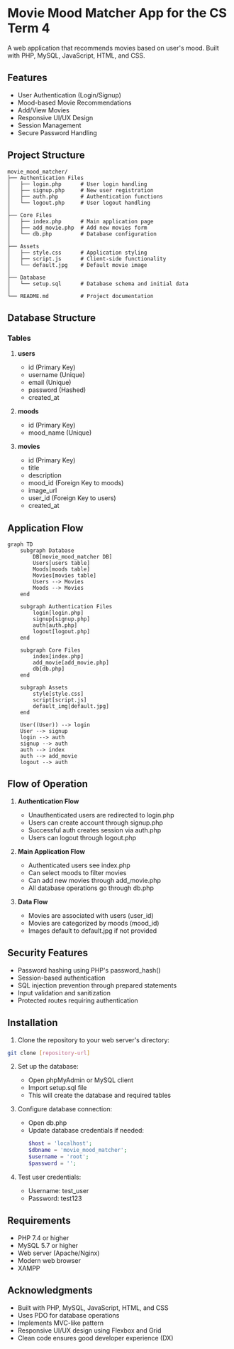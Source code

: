 # Movie Mood Matcher App for the CS Term 4

A web application that recommends movies based on user's mood. Built with PHP, MySQL, JavaScript, HTML, and CSS.

## Features

- User Authentication (Login/Signup)
- Mood-based Movie Recommendations
- Add/View Movies
- Responsive UI/UX Design
- Session Management
- Secure Password Handling

## Project Structure

```
movie_mood_matcher/
├── Authentication Files
│   ├── login.php      # User login handling
│   ├── signup.php     # New user registration
│   ├── auth.php       # Authentication functions
│   └── logout.php     # User logout handling
│
├── Core Files
│   ├── index.php      # Main application page
│   ├── add_movie.php  # Add new movies form
│   └── db.php         # Database configuration
│
├── Assets
│   ├── style.css      # Application styling
│   ├── script.js      # Client-side functionality
│   └── default.jpg    # Default movie image
│
├── Database
│   └── setup.sql      # Database schema and initial data
│
└── README.md          # Project documentation
```

## Database Structure

### Tables

1. **users**
   - id (Primary Key)
   - username (Unique)
   - email (Unique)
   - password (Hashed)
   - created_at

2. **moods**
   - id (Primary Key)
   - mood_name (Unique)

3. **movies**
   - id (Primary Key)
   - title
   - description
   - mood_id (Foreign Key to moods)
   - image_url
   - user_id (Foreign Key to users)
   - created_at

## Application Flow

```mermaid
graph TD
    subgraph Database
        DB[movie_mood_matcher DB]
        Users[users table]
        Moods[moods table]
        Movies[movies table]
        Users --> Movies
        Moods --> Movies
    end

    subgraph Authentication Files
        login[login.php]
        signup[signup.php]
        auth[auth.php]
        logout[logout.php]
    end

    subgraph Core Files
        index[index.php]
        add_movie[add_movie.php]
        db[db.php]
    end

    subgraph Assets
        style[style.css]
        script[script.js]
        default_img[default.jpg]
    end

    User((User)) --> login
    User --> signup
    login --> auth
    signup --> auth
    auth --> index
    auth --> add_movie
    logout --> auth
```

## Flow of Operation

1. **Authentication Flow**
   - Unauthenticated users are redirected to login.php
   - Users can create account through signup.php
   - Successful auth creates session via auth.php
   - Users can logout through logout.php

2. **Main Application Flow**
   - Authenticated users see index.php
   - Can select moods to filter movies
   - Can add new movies through add_movie.php
   - All database operations go through db.php

3. **Data Flow**
   - Movies are associated with users (user_id)
   - Movies are categorized by moods (mood_id)
   - Images default to default.jpg if not provided

## Security Features

- Password hashing using PHP's password_hash()
- Session-based authentication
- SQL injection prevention through prepared statements
- Input validation and sanitization
- Protected routes requiring authentication

## Installation

1. Clone the repository to your web server's directory:
```bash
git clone [repository-url]
```

2. Set up the database:
   - Open phpMyAdmin or MySQL client
   - Import setup.sql file
   - This will create the database and required tables

3. Configure database connection:
   - Open db.php
   - Update database credentials if needed:
     ```php
     $host = 'localhost';
     $dbname = 'movie_mood_matcher';
     $username = 'root';
     $password = '';
     ```

4. Test user credentials:
   - Username: test_user
   - Password: test123

## Requirements

- PHP 7.4 or higher
- MySQL 5.7 or higher
- Web server (Apache/Nginx)
- Modern web browser
- XAMPP

## Acknowledgments

- Built with PHP, MySQL, JavaScript, HTML, and CSS
- Uses PDO for database operations
- Implements MVC-like pattern
- Responsive UI/UX design using Flexbox and Grid 
- Clean code ensures good developer experience (DX)
